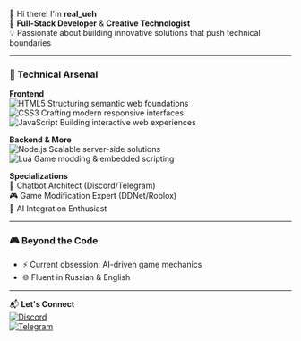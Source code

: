 👋 Hi there! I'm **real_ueh**  
🚀 **Full-Stack Developer** & **Creative Technologist**  
💡 Passionate about building innovative solutions that push technical boundaries

---

### 🔧 Technical Arsenal

**Frontend**  
![HTML5](https://img.shields.io/badge/-HTML5-E34F26?style=flat&logo=html5&logoColor=white) Structuring semantic web foundations  
![CSS3](https://img.shields.io/badge/-CSS3-1572B6?style=flat&logo=css3&logoColor=white) Crafting modern responsive interfaces  
![JavaScript](https://img.shields.io/badge/-JavaScript-F7DF1E?style=flat&logo=javascript&logoColor=black) Building interactive web experiences

**Backend & More**  
![Node.js](https://img.shields.io/badge/-Node.js-339933?style=flat&logo=nodedotjs&logoColor=white) Scalable server-side solutions  
![Lua](https://img.shields.io/badge/-Lua-2C2D72?style=flat&logo=lua&logoColor=white) Game modding & embedded scripting

**Specializations**  
🤖 Chatbot Architect (Discord/Telegram)  
🎮 Game Modification Expert (DDNet/Roblox)  
🧠 AI Integration Enthusiast

---

### 🎮 Beyond the Code
- ⚡ Current obsession: AI-driven game mechanics
- 🌐 Fluent in Russian & English

---

📬 **Let's Connect**  
[![Discord](https://img.shields.io/badge/-@real_ueh-5865F2?style=flat&logo=discord&logoColor=white)](https://discord.com/users/real_ueh)  
[![Telegram](https://img.shields.io/badge/-@i_s0o-2CA5E0?style=flat&logo=telegram&logoColor=white)](https://t.me/i_s0o)

